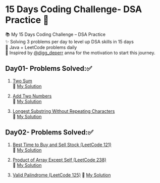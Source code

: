 # 15 Days Coding Challenge- DSA Practice 🚀

📚 My 15 Days Coding Challenge – DSA Practice  
✨ Solving 3 problems per day to level up DSA skills in 15 days  
📌 Java + LeetCode problems daily  
🙏 Inspired by [@digg_deperr](https://github.com/diggdeeper) anna for the motivation to start this journey.


## Day01- Problems Solved:✅

1. [Two Sum](https://leetcode.com/problems/two-sum/)  
   🔗 [My Solution](https://github.com/GayathriPrasanna/15-Days-DSA-Challenge/blob/2b5b89f0328f888634ffaa4b8b9d59da01676216/1-two-sum/two-sum.java)

2. [Add Two Numbers](https://leetcode.com/problems/add-two-numbers/)  
   🔗 [My Solution](https://github.com/GayathriPrasanna/15-Days-DSA-Challenge/tree/8dfde14eea9de0a5e299857327b69fdd135e1ef3/26-remove-duplicates-from-sorted-array)

3. [Longest Substring Without Repeating Characters](https://leetcode.com/problems/longest-substring-without-repeating-characters/)  
   🔗 [My Solution](https://github.com/GayathriPrasanna/15-Days-DSA-Challenge/tree/ab1f77570cc65cf6e798e0294dbdeec7a75eda05/53-maximum-subarray)


## Day02- Problems Solved:✅

   1. [Best Time to Buy and Sell Stock (LeetCode 121)](https://leetcode.com/problems/best-time-to-buy-and-sell-stock/)  
   🔗 [My Solution](https://github.com/GayathriPrasanna/15-Days-DSA-Challenge/blob/a33a116d2e4ea6808839b1040020698b9a91af8e/121-best-time-to-buy-and-sell-stock/best-time-to-buy-and-sell-stock.java)

2. [Product of Array Except Self (LeetCode 238)](https://leetcode.com/problems/product-of-array-except-self/)  
   🔗 [My Solution]()

3. [Valid Palindrome (LeetCode 125)](https://leetcode.com/problems/valid-palindrome/)
   🔗 [My Solution]()
